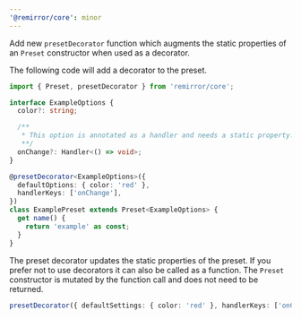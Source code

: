 ```yaml
---
'@remirror/core': minor
---
```


Add new `presetDecorator` function which augments the static properties of an `Preset` constructor when used as a decorator.

The following code will add a decorator to the preset.

```ts
import { Preset, presetDecorator } from 'remirror/core';

interface ExampleOptions {
  color?: string;

  /**
   * This option is annotated as a handler and needs a static property.
   **/
  onChange?: Handler<() => void>;
}

@presetDecorator<ExampleOptions>({
  defaultOptions: { color: 'red' },
  handlerKeys: ['onChange'],
})
class ExamplePreset extends Preset<ExampleOptions> {
  get name() {
    return 'example' as const;
  }
}
```

The preset decorator updates the static properties of the preset. If you prefer not to use decorators it can also be called as a function. The `Preset` constructor is mutated by the function call and does not need to be returned.

```ts
presetDecorator({ defaultSettings: { color: 'red' }, handlerKeys: ['onChange'] })(ExamplePreset);
```
